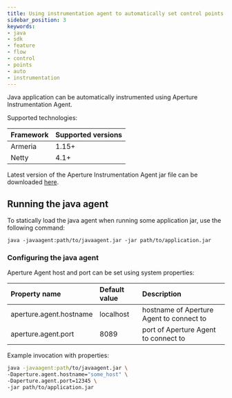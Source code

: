 ```yaml
---
title: Using instrumentation agent to automatically set control points
sidebar_position: 3
keywords:
- java
- sdk
- feature
- flow
- control
- points
- auto
- instrumentation
---
```


Java application can be automatically instrumented using Aperture Instrumentation Agent. 

Supported technologies:

| Framework | Supported versions |
|:----------|:-------------------|
| Armeria   | 1.15+              |
| Netty     | 4.1+               |

Latest version of the Aperture Instrumentation Agent jar file can be downloaded [here][download_link].

## Running the java agent

To statically load the java agent when running some application jar, use the following command:

`java -javaagent:path/to/javaagent.jar -jar path/to/application.jar`

### Configuring the java agent

Aperture Agent host and port can be set using system properties:

| Property name           | Default value | Description                              |
|:------------------------|:--------------|:-----------------------------------------|
| aperture.agent.hostname | localhost     | hostname of Aperture Agent to connect to |
| aperture.agent.port     | 8089          | port of Aperture Agent to connect to     |

Example invocation with properties:
```sh
java -javaagent:path/to/javaagent.jar \
-Daperture.agent.hostname="some_host" \
-Daperture.agent.port=12345 \
-jar path/to/application.jar
```

[download_link]:
    http://localhost:8080